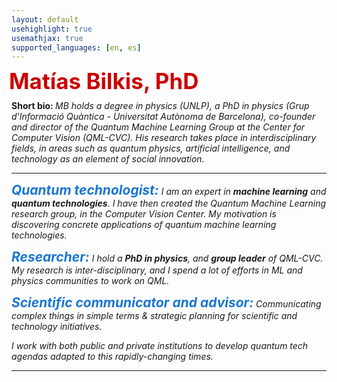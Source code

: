 ```yaml
---
layout: default
usehighlight: true
usemathjax: true
supported_languages: [en, es]
---
```

<!--
<h1 style="color: #cc0000;">{% if site.jekyllacademic.homepage_title %}{{ site.jekyllacademic.homepage_title }}{% else %}About{% endif %}</h1> -->
<!--
<h2 style="color: #cc0000;"><b>Matías Bilkis - PhD </b></h2>
<b>Quantum technologist:</b> I am an expert in <b> machine learning </b> and <b> quantum technologies </b>. I have then created the [Quantum Machine Learning research group](https://qml.cvc.uab.es/), in the [Comptuer Vision Center](https://www.cvc.uab.es/). My motivation is <i>discovering concrete applications of quantum machine learning technologies</i>.

<b>Researcher:</b> I hold a <b>PhD in physics</b>, and <b>group leader</b> of QML-CVC. My research is inter-disciplinary, and I spend a lot of efforts in ML and physics communities to work on QML.


<b>Scientific communicator and advisor:</b> During these years I gained a lot of experience in both communicating complex scientific results, and devising strategic actions for scientific and technology initiatives. I work with both public and private institutions to develop quantum tech agendas adapted to this rapidly-changing times.
 -->

<!--
 <h1 style="color: #cc0000; font-size: 2.5em;"><b>Matías Bilkis - PhD</b></h1>

 <p>
   <span style="font-size: 1.5em; font-weight: bold; color: #1976d2;">Quantum technologist:</span>
   I am an expert in <b>machine learning</b> and <b>quantum technologies</b>.
   I have then created the Quantum Machine Learning research group, in the Computer Vision Center.
   My motivation is <i>discovering concrete applications of quantum machine learning technologies</i>.
 </p>

 <p>
   <span style="font-size: 1.5em; font-weight: bold; color: #1976d2;">Researcher:</span>
   I hold a <b>PhD in physics</b>, and <b>group leader</b> of QML-CVC.
   My research is inter-disciplinary, and I spend a lot of efforts in ML and physics communities to work on QML.
 </p>

 <p>
   <span style="font-size: 1.5em; font-weight: bold; color: #1976d2;">Scientific communicator and advisor:</span>
   During these years I gained a lot of experience in both communicating complex scientific results, and devising strategic actions for scientific and technology initiatives.
   I work with both public and private institutions to develop quantum tech agendas adapted to this rapidly-changing times.
 </p> -->
<!--
 align-items: center; -->
 <div style="display: flex;">
   <!-- <img src="assets/images/mati_web.png" alt="Matías Bilkis" style="width: 100px; height: 100px; object-fit: cover; border-radius: 2%; margin-right: -120px;" /> -->
   <h1 style="color: #cc0000; font-size: 2.5em; margin: -4;"><b>Matías Bilkis, PhD</b></h1>
</div>

   <b> Short bio: </b> <i>MB holds a degree in physics (UNLP), a PhD in physics (Grup d'Informació Quàntica - Universitat Autònoma de Barcelona), co-founder and director of the Quantum Machine Learning Group at the Center for Computer Vision (QML-CVC). His research takes place in interdisciplinary fields, in areas such as quantum physics, artificial intelligence, and technology as an element of social innovation.

 <hr>
 <p>
   <span style="font-size: 1.5em; font-weight: bold; margin: 0; color: #1976d2;">Quantum technologist:</span>
   I am an expert in <b>machine learning</b> and <b>quantum technologies</b>. I have then created the Quantum Machine Learning research group, in the Computer Vision Center. My motivation is <i>discovering concrete applications of quantum machine learning technologies</i>.
 </p>

 <p>
   <span style="font-size: 1.5em; font-weight: bold; color: #1976d2;">Researcher:</span>
   I hold a <b>PhD in physics</b>, and <b>group leader</b> of QML-CVC. My research is inter-disciplinary, and I spend a lot of efforts in ML and physics communities to work on QML.
 </p>

 <p>
   <span style="font-size: 1.5em; font-weight: bold; color: #1976d2;">Scientific communicator and advisor:</span>
   Communicating complex things in simple terms & strategic planning for scientific and technology initiatives.

   I work with both public and private institutions to develop quantum tech agendas adapted to this rapidly-changing times.
 </p>




<!-- <b> Short bio: </b> <i>Matías Bilkis es licenciado en física (UNLP), doctor en física (Grup d'Informació Quàntica - Universitat Autònoma de Barcelona), co-fundador y director del Grupo de Quantum Machine Learning del Centro de Visión por Computador (QML-CVC) y responsable de artes & física cuántica de la Cátedra UAB-Cruilla. Su investigación ocurre en el campo interdisciplinar, en áreas tales como la física cuántica, la inteligencia artificial y la tecnología como elemento de inovación social. </i>
<hr> -->

<!-- Among many activities, I organize the QML-CVC seminar series. Additionally, I am an active member of RIPAISC net for quantum software engineering,  -->

<!-- The QML-CVC is an interdisciplinary research group, working with physicists, computer scientists, artists, psychologists and more! We like to study different frameworks in quantum physics under which the quantum AI symbiosis takes place, with a strong focus on evaluating the social impact of quantum tech.
I am very enthusiastic in developing new narratives that help us elucidate interdisciplinary research directions, so as to unveiling its potential in citizen engagement for political causes. As part of this, I collaborate with Cátedra UAB-Cruilla, I strongly participate in outreach activities & talks, and also been teaching "Social Innovation" subject in the AI degree at UAB. -->

<hr>

